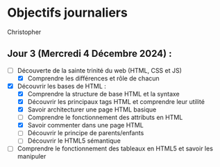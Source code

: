 # Objectifs journaliers

Christopher

## Jour 3 (Mercredi 4 Décembre 2024) :


- [ ] Découverte de la sainte trinité du web (HTML, CSS et JS)
  - [x] Comprendre les différences et rôle de chacun
- [x] Découvrir les bases de HTML :
  - [x] Comprendre la structure de base HTML et la syntaxe
  - [x] Découvrir les principaux tags HTML et comprendre leur utilité
  - [x] Savoir architecturer une page HTML basique
  - [ ] Comprendre le fonctionnement des attributs en HTML
  - [x] Savoir commenter dans une page HTML
  - [ ] Découvrir le principe de parents/enfants
  - [ ] Découvrir le HTML5 sémantique
- [ ] Comprendre le fonctionnement des tableaux en HTML5 et savoir les manipuler
